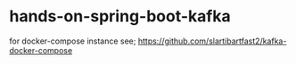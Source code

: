 # hands-on-spring-boot-kafka

for docker-compose instance see; https://github.com/slartibartfast2/kafka-docker-compose
